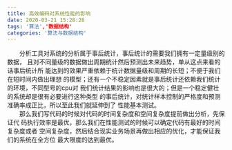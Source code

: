 ```yaml
---
title: 高效编码对系统性能的影响
date: 2020-03-21 15:28:28
tags: '算法','数据结构'
categories: '算法与数据结构'
---
```

　　分析工具对系统的分析属于事后统计，事后统计的需要我们拥有一定量级别的数据，
且对不同量级的数据做出周期统计然后预测出未来趋势，单从这点来看的话事后统计所
能达到的效果严重依赖于统计数据量级和周期的长短；不便于我们在短时间内做出理想
的模型；还有一个不稳定因素就是事后统计还依赖我们统计的环境，不同型号的cpu对
我们统计结果的影响也是很大的；但是一个稳定健壮的系统却是很有必要进行这种类型
的事后统计，对统计样本控制的严格度和预测准确率成正比，所以至此我们就延伸到了
性能基本测试。<br/>
　　那么我们写代码的时候对代码的时间复杂度和空间复杂度提前做出分析，先保证代
码执行效率是最优，那么我们在性能测试的时候可以确定代码有最好的时间复杂度或者
空间复杂度，然后结合现实业务场景再做出相应的优化，才能保证我们的系统在全方位
最大限度的达到最优。